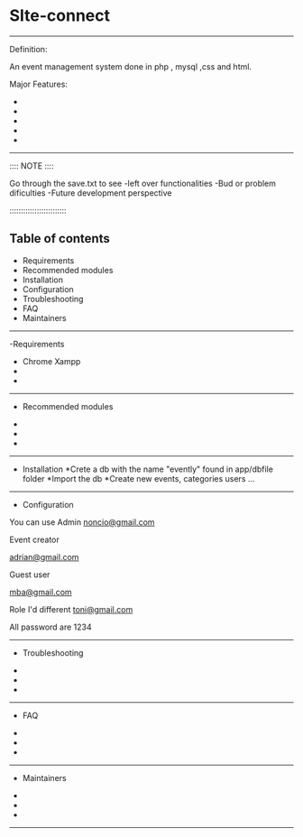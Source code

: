 # SIte-connect    
***
Definition:

An event management system done in php , mysql ,css and html.

Major Features:

*
*
*
*
*

*******************************
::::    NOTE   ::::

Go through the save.txt to see 
-left over functionalities 
-Bud or problem dificulties 
-Future development perspective

:::::::::::::::::::::::::

## Table of contents

- Requirements
- Recommended modules
- Installation
- Configuration
- Troubleshooting
- FAQ
- Maintainers


*******************************

-Requirements
* Chrome Xampp 
*
*

*******************************

- Recommended modules
*
*
*

*******************************

- Installation
*Crete a db with the name "evently" found in app/dbfile folder
*Import the db
*Create new events, categories users ...

*******************************

- Configuration

You can use 
Admin
noncio@gmail.com

Event creator

adrian@gmail.com

Guest user

mba@gmail.com

Role I'd different
toni@gmail.com


All password are 1234

*******************************

- Troubleshooting
*
*
*

*******************************

- FAQ
*
*
*

*******************************

- Maintainers
*
*
*

*******************************
